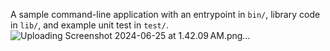 A sample command-line application with an entrypoint in `bin/`, library code
in `lib/`, and example unit test in `test/`.
![Uploading Screenshot 2024-06-25 at 1.42.09 AM.png…]()
